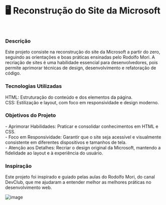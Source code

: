 <h1>🖥️ Reconstrução do Site da Microsoft</h1>
<br>
<h3>Descrição</h3>
Este projeto consiste na reconstrução do site da Microsoft a partir do zero, seguindo as orientações e boas práticas ensinadas pelo Rodolfo Mori. A recriação de sites é uma habilidade essencial para desenvolvedores, pois permite aprimorar técnicas de design, desenvolvimento e refatoração de código.
<br>
<h3>Tecnologias Utilizadas</h3>
HTML: Estruturação do conteúdo e dos elementos da página.<br>
CSS: Estilização e layout, com foco em responsividade e design moderno.
<br>
<h3>Objetivos do Projeto</h3>
- Aprimorar Habilidades: Praticar e consolidar conhecimentos em HTML e CSS.<br>
- Foco em Responsividade: Garantir que o site seja acessível e visualmente consistente em diferentes dispositivos e tamanhos de tela.<br>
- Atenção aos Detalhes: Recriar o design original da Microsoft, mantendo a fidelidade ao layout e à experiência do usuário.
<br>
<h3>Inspiração</h3>
Este projeto foi inspirado e guiado pelas aulas do Rodolfo Mori, do canal DevClub, que me ajudaram a entender melhor as melhores práticas no desenvolvimento web.

![image](https://github.com/lidialima/Site-Microsoft/assets/14956590/2ede9914-6cd7-426e-8ec1-c22505fe1fc3)

